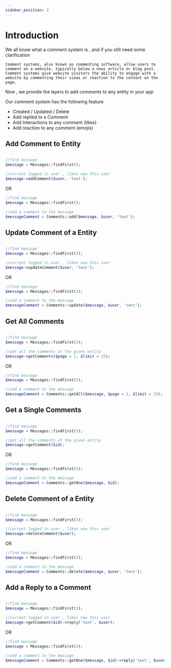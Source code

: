 ```yaml
---
sidebar_position: 3
---
```


# Introduction

We all know what a comment system is , and if you still need some clarification

```
Comment systems, also known as commenting software, allow users to comment on a website, typically below a news article or blog post. Comment systems give website visitors the ability to engage with a website by commenting their views or reaction to the content on the page.
```

Now , we provide the layers to add comments to any entity in your app

Our comment system has the following feature
- Created / Updated / Delete
- Add replied to a Comment
- Add Interactions to any comment (likes)
- Add reaction to any comment (emojis)

Add Comment to Entity
-------------------

```php

//find message
$message = Messages::findFirst();

//current logged in user , likes now this user
$message->addComment($user, 'text');
```

OR

```php
//find message
$message = Messages::findFirst();

//add a comment to the message 
$messageComment = Comments::add($message, $user, 'text');
```

Update Comment of a Entity
-------------------

```php

//find message
$message = Messages::findFirst(3);

//current logged in user , likes now this user
$message->updateComment($user, 'text');
```

OR

```php
//find message
$message = Messages::findFirst(3);

//add a comment to the message 
$messageComment = Comments::update($message, $user, 'text');
```

Get All Comments
-------------------

```php

//find message
$message = Messages::findFirst(3);

//get all the comments of the given entity
$message->getComments($page = 1, $limit = 25);
```

OR

```php
//find message
$message = Messages::findFirst(3);

//add a comment to the message 
$messageComment = Comments::getAll($message, $page = 1, $limit = 25);
```

Get a Single Comments
-------------------

```php

//find message
$message = Messages::findFirst(3);

//get all the comments of the given entity
$message->getComment($id);
```

OR

```php
//find message
$message = Messages::findFirst(3);

//add a comment to the message 
$messageComment = Comments::getOne($message, $id);
```


Delete Comment of a Entity
-------------------

```php

//find message
$message = Messages::findFirst(3);

//current logged in user , likes now this user
$message->deleteComment($user);
```

OR

```php
//find message
$message = Messages::findFirst(3);

//add a comment to the message 
$messageComment = Comments::delete($message, $user, 'text');
```

Add a Reply to a Comment
-------------------

```php

//find message
$message = Messages::findFirst(3);

//current logged in user , likes now this user
$message->getComment($id)->reply('text', $user);
```

OR

```php
//find message
$message = Messages::findFirst(3);

//add a comment to the message 
$messageComment = Comments::getOne($message, $id)->reply('text', $user);
```